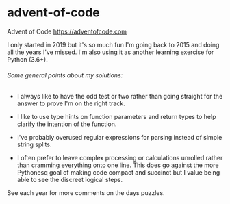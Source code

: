 # advent-of-code

Advent of Code https://adventofcode.com

I only started in 2019 but it's so much fun I'm going back to 2015 and doing all the years I've missed. I'm also using
it as another learning exercise for Python (3.6+).

###### Some general points about my solutions:

- I always like to have the odd test or two rather than going straight for the answer to prove I'm on the right track.  

- I like to use type hints on function parameters and return types to help clarify the intention of the function.

- I've probably overused regular expressions for parsing instead of simple string splits.

- I often prefer to leave complex processing or calculations unrolled rather than cramming everything onto one line.
This does go against the more Pythonesq goal of making code compact and succinct but I value being able to see the 
discreet logical steps. 

See each year for more comments on the days puzzles.
